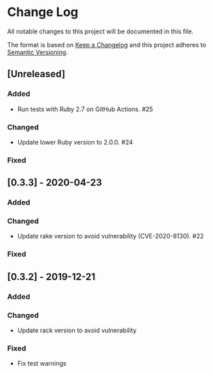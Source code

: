 # Change Log
All notable changes to this project will be documented in this file.

The format is based on [Keep a Changelog](http://keepachangelog.com/)
and this project adheres to [Semantic Versioning](http://semver.org/).

## [Unreleased]
### Added
- Run tests with Ruby 2.7 on GitHub Actions. #25

### Changed
- Update lower Ruby version to 2.0.0. #24

### Fixed

## [0.3.3] - 2020-04-23
### Added

### Changed
- Update rake version to avoid vulnerability (CVE-2020-8130). #22

### Fixed

## [0.3.2] - 2019-12-21
### Added

### Changed
- Update rack version to avoid vulnerability

### Fixed
- Fix test warnings
